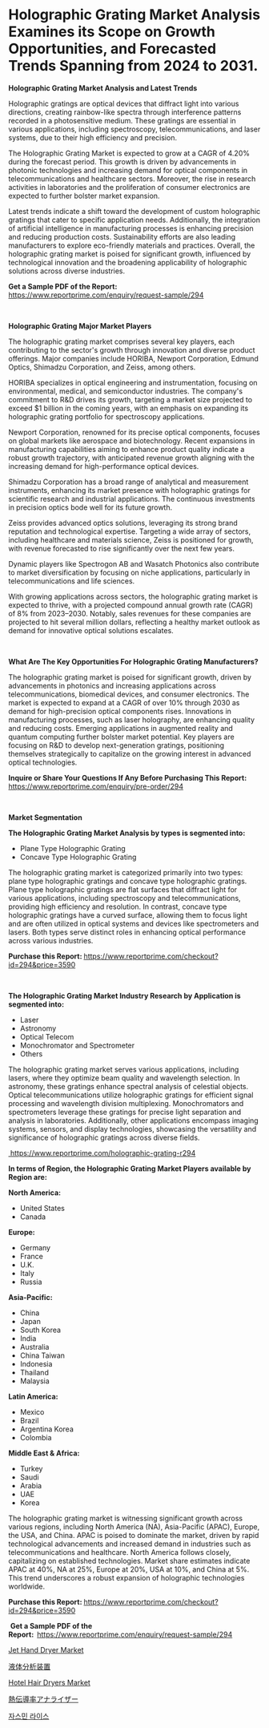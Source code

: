 <p><h1>Holographic Grating Market Analysis Examines its Scope on Growth Opportunities, and Forecasted Trends Spanning from 2024 to 2031.</h1></p><p><strong>Holographic Grating Market Analysis and Latest Trends</strong></p>
<p><p>Holographic gratings are optical devices that diffract light into various directions, creating rainbow-like spectra through interference patterns recorded in a photosensitive medium. These gratings are essential in various applications, including spectroscopy, telecommunications, and laser systems, due to their high efficiency and precision.</p><p>The Holographic Grating Market is expected to grow at a CAGR of 4.20% during the forecast period. This growth is driven by advancements in photonic technologies and increasing demand for optical components in telecommunications and healthcare sectors. Moreover, the rise in research activities in laboratories and the proliferation of consumer electronics are expected to further bolster market expansion.</p><p>Latest trends indicate a shift toward the development of custom holographic gratings that cater to specific application needs. Additionally, the integration of artificial intelligence in manufacturing processes is enhancing precision and reducing production costs. Sustainability efforts are also leading manufacturers to explore eco-friendly materials and practices. Overall, the holographic grating market is poised for significant growth, influenced by technological innovation and the broadening applicability of holographic solutions across diverse industries.</p></p>
<p><strong>Get a Sample PDF of the Report:&nbsp;</strong> <a href="https://www.reportprime.com/enquiry/request-sample/294">https://www.reportprime.com/enquiry/request-sample/294</a></p>
<p>&nbsp;</p>
<p><strong>Holographic Grating Major Market Players</strong></p>
<p><p>The holographic grating market comprises several key players, each contributing to the sector's growth through innovation and diverse product offerings. Major companies include HORIBA, Newport Corporation, Edmund Optics, Shimadzu Corporation, and Zeiss, among others. </p><p>HORIBA specializes in optical engineering and instrumentation, focusing on environmental, medical, and semiconductor industries. The company's commitment to R&D drives its growth, targeting a market size projected to exceed $1 billion in the coming years, with an emphasis on expanding its holographic grating portfolio for spectroscopy applications.</p><p>Newport Corporation, renowned for its precise optical components, focuses on global markets like aerospace and biotechnology. Recent expansions in manufacturing capabilities aiming to enhance product quality indicate a robust growth trajectory, with anticipated revenue growth aligning with the increasing demand for high-performance optical devices.</p><p>Shimadzu Corporation has a broad range of analytical and measurement instruments, enhancing its market presence with holographic gratings for scientific research and industrial applications. The continuous investments in precision optics bode well for its future growth.</p><p>Zeiss provides advanced optics solutions, leveraging its strong brand reputation and technological expertise. Targeting a wide array of sectors, including healthcare and materials science, Zeiss is positioned for growth, with revenue forecasted to rise significantly over the next few years.</p><p>Dynamic players like Spectrogon AB and Wasatch Photonics also contribute to market diversification by focusing on niche applications, particularly in telecommunications and life sciences.</p><p>With growing applications across sectors, the holographic grating market is expected to thrive, with a projected compound annual growth rate (CAGR) of 8% from 2023–2030. Notably, sales revenues for these companies are projected to hit several million dollars, reflecting a healthy market outlook as demand for innovative optical solutions escalates.</p></p>
<p>&nbsp;</p>
<p><strong>What Are The Key Opportunities For Holographic Grating Manufacturers?</strong></p>
<p><p>The holographic grating market is poised for significant growth, driven by advancements in photonics and increasing applications across telecommunications, biomedical devices, and consumer electronics. The market is expected to expand at a CAGR of over 10% through 2030 as demand for high-precision optical components rises. Innovations in manufacturing processes, such as laser holography, are enhancing quality and reducing costs. Emerging applications in augmented reality and quantum computing further bolster market potential. Key players are focusing on R&D to develop next-generation gratings, positioning themselves strategically to capitalize on the growing interest in advanced optical technologies.</p></p>
<p><strong>Inquire or Share Your Questions If Any Before Purchasing This Report:</strong> <a href="https://www.reportprime.com/enquiry/pre-order/294">https://www.reportprime.com/enquiry/pre-order/294</a></p>
<p>&nbsp;</p>
<p><strong>Market Segmentation</strong></p>
<p><strong>The Holographic Grating Market Analysis by types is segmented into:</strong></p>
<p><ul><li>Plane Type Holographic Grating</li><li>Concave Type Holographic Grating</li></ul></p>
<p><p>The holographic grating market is categorized primarily into two types: plane type holographic gratings and concave type holographic gratings. Plane type holographic gratings are flat surfaces that diffract light for various applications, including spectroscopy and telecommunications, providing high efficiency and resolution. In contrast, concave type holographic gratings have a curved surface, allowing them to focus light and are often utilized in optical systems and devices like spectrometers and lasers. Both types serve distinct roles in enhancing optical performance across various industries.</p></p>
<p><strong>Purchase this Report:&nbsp;</strong><a href="https://www.reportprime.com/checkout?id=294&price=3590">https://www.reportprime.com/checkout?id=294&price=3590</a></p>
<p>&nbsp;</p>
<p><strong>The Holographic Grating Market Industry Research by Application is segmented into:</strong></p>
<p><ul><li>Laser</li><li>Astronomy</li><li>Optical Telecom</li><li>Monochromator and Spectrometer</li><li>Others</li></ul></p>
<p><p>The holographic grating market serves various applications, including lasers, where they optimize beam quality and wavelength selection. In astronomy, these gratings enhance spectral analysis of celestial objects. Optical telecommunications utilize holographic gratings for efficient signal processing and wavelength division multiplexing. Monochromators and spectrometers leverage these gratings for precise light separation and analysis in laboratories. Additionally, other applications encompass imaging systems, sensors, and display technologies, showcasing the versatility and significance of holographic gratings across diverse fields.</p></p>
<p><a href="https://www.reportprime.com/holographic-grating-r294">&nbsp;https://www.reportprime.com/holographic-grating-r294</a></p>
<p><strong>In terms of Region, the Holographic Grating Market Players available by Region are:</strong></p>
<p>
    <p> <strong> North America: </strong>
        <ul>
            <li>United States</li>
            <li>Canada</li>
        </ul>
        </p> 
    <p> <strong> Europe: </strong>
        <ul>
            <li>Germany</li>
            <li>France</li>
            <li>U.K.</li>
            <li>Italy</li>
            <li>Russia</li>
        </ul>
        </p> 
    <p> <strong> Asia-Pacific: </strong>
        <ul>
            <li>China</li>
            <li>Japan</li>
            <li>South Korea</li>
            <li>India</li>
            <li>Australia</li>
            <li>China Taiwan</li>
            <li>Indonesia</li>
            <li>Thailand</li>
            <li>Malaysia</li>
        </ul>
        </p> 
    <p> <strong> Latin America: </strong>
        <ul>
            <li>Mexico</li>
            <li>Brazil</li>
            <li>Argentina Korea</li>
            <li>Colombia</li>
        </ul>
        </p> 
    <p> <strong> Middle East & Africa: </strong>
        <ul>
            <li>Turkey</li>
            <li>Saudi</li>
            <li>Arabia</li>
            <li>UAE</li>
            <li>Korea</li>
        </ul>
    </p>
    </p>
<p><p>The holographic grating market is witnessing significant growth across various regions, including North America (NA), Asia-Pacific (APAC), Europe, the USA, and China. APAC is poised to dominate the market, driven by rapid technological advancements and increased demand in industries such as telecommunications and healthcare. North America follows closely, capitalizing on established technologies. Market share estimates indicate APAC at 40%, NA at 25%, Europe at 20%, USA at 10%, and China at 5%. This trend underscores a robust expansion of holographic technologies worldwide.</p></p>
<p><strong>Purchase this Report: </strong><a href="https://www.reportprime.com/checkout?id=294&price=3590">https://www.reportprime.com/checkout?id=294&price=3590</a></p>
<p>&nbsp;<strong>Get a Sample PDF of the Report:&nbsp;&nbsp;</strong><a href="https://www.reportprime.com/enquiry/request-sample/294">https://www.reportprime.com/enquiry/request-sample/294</a></p>
<p><strong></strong></p>
<p><p><a href="https://medium.com/@clairhane1992/jet-hand-dryer-market-investigation-industry-evolution-and-forecast-till-2031-8f9156445686">Jet Hand Dryer Market</a></p><p><a href="https://medium.com/@rudysimonis2023/2024%E5%B9%B4%E3%81%8B%E3%82%892031%E5%B9%B4%E3%81%BE%E3%81%A7%E3%81%AE%E6%9C%9F%E9%96%93%E3%81%AB%E4%BA%88%E6%B8%AC%E3%81%95%E3%82%8C%E3%82%8B%E6%B6%B2%E4%BD%93%E3%82%A2%E3%83%8A%E3%83%A9%E3%82%A4%E3%82%B6%E3%83%BC%E5%B8%82%E5%A0%B4%E3%81%AE%E5%8B%95%E5%90%91%E3%81%A8%E6%88%90%E9%95%B7%E8%A6%81%E5%9B%A0%E3%82%92%E5%88%86%E6%9E%90%E3%81%97%E3%81%BE%E3%81%99-1d371d44020a">液体分析装置</a></p><p><a href="https://medium.com/@clairhane1992/hotel-hair-dryers-market-outlook-complete-industry-analysis-2024-to-2031-5fca05ac2676">Hotel Hair Dryers Market</a></p><p><a href="https://medium.com/@rudysimonis2023/%E6%9C%AA%E6%9D%A5%E3%82%92%E6%8F%8F%E3%81%8F-%E3%82%B0%E3%83%AD%E3%83%BC%E3%83%90%E3%83%AB%E7%86%B1%E4%BC%9D%E5%B0%8E%E7%8E%87%E3%82%A2%E3%83%8A%E3%83%A9%E3%82%A4%E3%82%B6%E3%83%BC%E5%B8%82%E5%A0%B4%E3%81%AE%E5%8C%85%E6%8B%AC%E7%9A%84%E5%88%86%E6%9E%90-2024-2031-e4aa8e93a4de">熱伝導率アナライザー</a></p><p><a href="https://medium.com/@bulahhamill33/%EC%9E%AC%EC%8A%A4%EB%AF%BC-%EC%8C%80-%EC%8B%9C%EC%9E%A5-%EA%B8%80%EB%A1%9C%EB%B2%8C-%EC%8B%9C%EC%9E%A5-%EC%A0%90%EC%9C%A0%EC%9C%A8-%EB%B0%8F-%EC%88%9C%EC%9C%84-%EC%A0%84%EC%B2%B4-%ED%8C%90%EB%A7%A4-%EB%B0%8F-%EC%88%98%EC%9A%94-%EC%98%88%EC%B8%A1-2024-2031-9026f0a46b4a?postPublishedType=initial">자스민 라이스</a></p></p>